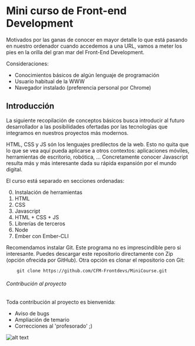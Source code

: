 # Mini curso de Front-end Development

Motivados por las ganas de conocer en mayor detalle lo que está pasando en nuestro ordenador cuando accedemos a una URL, vamos a meter los pies en la orilla del gran mar del Front-End Development. 

Consideraciones:
- Conocimientos básicos de algún lenguaje de programación
- Usuario habitual de la WWW
- Navegador instalado (preferencia personal por Chrome)

## Introducción

La siguiente recopilación de conceptos básicos busca introducir al futuro desarrollador a las posibilidades ofertadas por las tecnologías que integramos en nuestros proyectos más modernos. 

HTML, CSS y JS són los lenguajes predilectos de la web. Esto no quita que lo que se vea aquí pueda aplicarse a otros contextos: aplicaciones móviles, herramientas de escritorio, robótica, ... Concretamente conocer Javascript resulta más y más interesante dada su rápida expansión por el mundo digital.

El curso está separado en secciones ordenadas:

0. Instalación de herramientas
1. HTML
2. CSS
3. Javascript
4. HTML + CSS + JS
5. Librerías de terceros
6. Node
7. Ember con Ember-CLI

Recomendamos instalar Git. Este programa no es imprescindible pero si interesante. Puedes descargar este repositorio directamente con Zip (opción ofrecida por GitHub). Otra opción es clonar el repositorio con Git:

```
	git clone https://github.com/CFM-Frontdevs/MiniCourse.git
```

###### Contribución al proyecto

Toda contribución al proyecto es bienvenida:
- Aviso de bugs
- Ampliación de temario
- Correcciones al 'profesorado' ;)

![alt text][img-magic]

[img-magic]: http://science-all.com/images/magic/magic-03.jpg "This is gonna be Pure Magic"